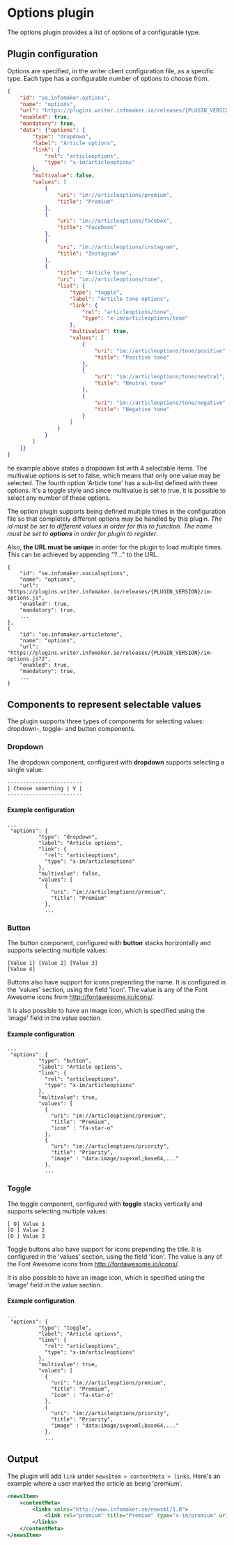 # Options plugin
The options plugin provides a list of options of a configurable type. 

## Plugin configuration
Options are specified, in the writer client configuration file, as a specific type. Each type has a configurable number 
of options to choose from.
```json
{
    "id": "se.infomaker.options",
    "name": "options",
    "url": "https://plugins.writer.infomaker.io/releases/{PLUGIN_VERSION}/im-options.js",
    "enabled": true,
    "mandatory": true,
    "data": {"options": {
        "type": "dropdown",
        "label": "Article options",
        "link": {
            "rel": "articleoptions",
            "type": "x-im/articleoptions"
        },
        "multivalue": false,
        "values": [
            {
                "uri": "im://articleoptions/premium",
                "title": "Premium"
            },
            {
                "uri": "im://articleoptions/facebok",
                "title": "Facebook"
            },
            {
                "uri": "im://articleoptions/instagram",
                "title": "Instagram"
            },
            {
                "title": "Article tone",
                "uri": "im://articleoptions/tone",
                "list": {
                    "type": "toggle",
                    "label": "Article tone options",
                    "link": {
                        "rel": "articleoptions/tone",
                        "type": "x-im/articleoptions/tone"
                    },
                    "multivalue": true,
                    "values": [
                        {
                            "uri": "im://articleoptions/tone/positive",
                            "title": "Positive tone"
                        },
                        {
                            "uri": "im://articleoptions/tone/neutral",
                            "title": "Neutral tone"
                        },
                        {
                            "uri": "im://articleoptions/tone/negative",
                            "title": "Negative tone"
                        }
                    ]
                }
            }
        ]
    }}
}
```
he example above states a dropdown list with 4 selectable items.
The multivalue options is set to false, which means that only one value may be selected.
The fourth option 'Article tone' has a sub-list defined with three options.
It's a toggle style and since multivalue is set to true, it is possible to select any number of these options.


The option plugin supports being defined multiple times in the configuration file so that
completely different options may be handled by this plugin. *The id must be set to different values
in order for this to function. The name must be set to **options** in order for plugin to register*.

Also, **the URL must be unique** in order for the plugin to load multiple times. This can be achieved
by appending "?..." to the URL. 
```
{
    "id": "se.infomaker.socialoptions",
    "name": "options",
    "url": "https://plugins.writer.infomaker.io/releases/{PLUGIN_VERSION}/im-options.js",
    "enabled": true,
    "mandatory": true,
    ...
},
{
    "id": "se.infomaker.articletone",
    "name": "options",
    "url": "https://plugins.writer.infomaker.io/releases/{PLUGIN_VERSION}/im-options.js?2",
    "enabled": true,
    "mandatory": true,
    ...
}
```

## Components to represent selectable values
The plugin supports three types of components for selecting values: dropdown-, toggle- and button components.

### Dropdown
The dropdown component, configured with **dropdown** supports selecting a single value:

    ------------------------
    | Choose something | V |
    ------------------------

#### Example configuration
```
...
 "options": {
          "type": "dropdown",
          "label": "Article options",
          "link": {
            "rel": "articleoptions",
            "type": "x-im/articleoptions"
          },
          "multivalue": false,
          "values": [
            {
              "uri": "im://articleoptions/premium",
              "title": "Premium"
            },
            ...
```

### Button
The button component, configured with **button** stacks horizontally and supports selecting multiple values: 

    [Value 1] [Value 2] [Value 3]
    [Value 4]
    
Buttons also have support for icons prepending the name. It is configured in the 'values' section, using the field 'icon'. The value
is any of the Font Awesome icons from http://fontawesome.io/icons/.

It is also possible to have an image icon, which is specified using the 'image' field in the value section.    

#### Example configuration
```
...
 "options": {
          "type": "button",
          "label": "Article options",
          "link": {
            "rel": "articleoptions",
            "type": "x-im/articleoptions"
          },
          "multivalue": true,
          "values": [
            {
              "uri": "im://articleoptions/premium",
              "title": "Premium",
              "icon" : "fa-star-o"
            },
            {
              "uri": "im://articleoptions/priority",
              "title": "Priority",
              "image" : "data:image/svg+xml;base64,..."
            },                    
            ...
```
    
### Toggle
The toggle component, configured with **toggle** stacks vertically and supports selecting multiple values:
```
[ O] Value 1 
[O ] Value 2 
[O ] Value 3
``` 
    
Toggle buttons also have support for icons prepending the title. It is configured in the 'values' section, using the field 'icon'. The value
is any of the Font Awesome icons from http://fontawesome.io/icons/.

It is also possible to have an image icon, which is specified using the 'image' field in the value section.    
        
#### Example configuration
```
...
 "options": {
          "type": "toggle",
          "label": "Article options",
          "link": {
            "rel": "articleoptions",
            "type": "x-im/articleoptions"
          },
          "multivalue": true,
          "values": [
            {
              "uri": "im://articleoptions/premium",
              "title": "Premium",
              "icon" : "fa-star-o"
            },
            {
              "uri": "im://articleoptions/priority",
              "title": "Priority",
              "image" : "data:image/svg+xml;base64,..."
            },                    
            ...
 ```    

## Output
The plugin will add `link` under `newsItem > contentMeta > links`. Here's an example where a user marked the article as 
being 'premium'.
```xml
<newsItem>
    <contentMeta>
        <links xmlns="http://www.infomaker.se/newsml/1.0">
            <link rel="premium" title="Premium" type="x-im/premium" uri="im://premium"/>
        </links>
    </contentMeta>
</newsItem>
```